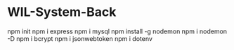 # WIL-System-Back
npm init
npm i express
npm i mysql
npm install -g nodemon
npm i nodemon -D
npm i bcrypt
npm i jsonwebtoken
npm i dotenv

